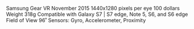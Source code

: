 Samsung Gear VR
November 2015 
1440x1280 pixels per eye
100 dollars
Weight 318g
Compatible with Galaxy S7 | S7 edge, Note 5, S6, and S6 edge
Field of View 96˚
Sensors: Gyro, Accelerometer, Proximity
